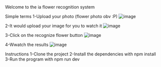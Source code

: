 Welcome to the ia flower recognition system

Simple terms
1-Upload your photo (flower photo obv :P)
![image](https://github.com/user-attachments/assets/f977bd4a-c4f8-48ca-8009-b33fa1af8521)

2-It would upload your image for you to watch it
![image](https://github.com/user-attachments/assets/860c8efe-afef-4ddc-b142-ebc080aba93a)

3-Click on the recognize flower button
![image](https://github.com/user-attachments/assets/699e4b66-f7f7-40c6-9c74-bf3f0e64abb3)

4-Wwatch the results
![image](https://github.com/user-attachments/assets/97d90060-4893-4deb-82b1-737ceaaa6b82)


Instructions
1-Clone the project
2-Install the dependencies with npm install
3-Run the program with npm run dev



